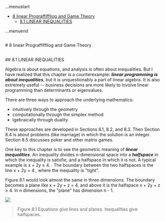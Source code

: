 ...menustart

 - [8 linear Prograffiffliog and Game Theory](#adb23269688b0aa7f8855b8987514b14)
	 - [8.1  LINEAR INEQUALITIES](#4d62bef35d1beae693322a0f9c87ffb7)

...menuend



<h2 id="adb23269688b0aa7f8855b8987514b14"></h2>
# 8 linear Prograffiffliog and Game Theory

<h2 id="4d62bef35d1beae693322a0f9c87ffb7"></h2>
## 8.1  LINEAR INEQUALITIES

Algebra is about equations, and analysis is often about inequalities. But I have realized that this chapter is a counterexample: ***linear programming is about inequalities***,  but it is unquestionably a part of linear algebra.  It is also extremely useful -- business decisions are more likely to involve linear programming than determinants or eigenvalues.

There are three ways to approach the underlying mathematics: 

 - intuitively through the geometry
 - computationally through the simplex method
 - lgebraically through duality

These approaches are developed in Sections 8.1, 8.2, and 8.3. Then Section 8.4 is about problems (like marriage) in which the solution is an integer. Section 8.5 discusses poker and other matrix games. 

One key to this chapter is to see the geometric meaning of ***linear inequalities***. An inequality divides n-dimensional space into a ***halfspace*** in which the inequality is satisfie,  and a halfspace in which it is not.  A typical example is x + 2y ≥ 4. . The boundary between the two halfspaces is the line x + 2y = 4 , where the inequality is "tight". 

Figure 8.1 would look almost the same in three dimensions. The boundary becomes a plane like x + 2y + z = 4, and above it is the halfspace x + 2y + z ≥ 4. In n dimensions, the "plane" has dimension n - 1.  

![](https://raw.githubusercontent.com/mebusy/notes/master/imgs/LA_F8.1.png)

> Figure 8.1 Equations give lines and planes. Inequalities give halfspaces.


